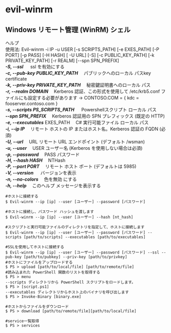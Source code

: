 # evil-winrm
## Windows リモート管理 (WinRM) シェル
ヘルプ  
使用法: Evil-winrm  -i  IP  -u  USER [-s SCRIPTS_PATH] [-e EXES_PATH] [-P PORT] [-p PASS] [-H HASH] [ -U URL] [-S] [-c PUBLIC_KEY_PATH] [-k PRIVATE_KEY_PATH] [-r REALM] [--spn SPN_PREFIX]    
    ***-S,  --ssl***                        &emsp; ssl を有効にする   
    ***-c,  --pub-key  PUBLIC_KEY_PATH*** &emsp;パブリックへのローカル パスkey certificate    
    ***-k,  --priv-key  PRIVATE_KEY_PATH*** &emsp;秘密鍵証明書へのローカル パス   
    ***-r,  --realm  DOMAIN*** &emsp;Kerberos 認証、この形式を使用して /etc/krb5.conf ファイルにも設定する必要があります ->  CONTOSO.COM = { kdc = fooserver.contoso.com }    
    ***-s,  --scripts PS_SCRIPTS_PATH***  &emsp; Powershellスクリプト ローカル パス    
       ***--spn  SPN_PREFIX*** &emsp;Kerberos 認証用の SPN プレフィックス (既定の HTTP)    
    ***-e,  --executables***  EXES_PATH &emsp;C# 実行可能ファイル ローカル パス    
    ***-i,  --ip  IP*** &emsp;リモート ホストの IP またはホスト名。Kerberos 認証の FQDN (必須)    
    ***-U,  --url***  &emsp;URL リモート URL エンドポイント (デフォルト /wsman)    
    ***-u,  --user***  &emsp;USER ユーザー名 (Kerberos を使用しない場合は必須)    
    ***-p,  --password***  &emsp;PASS パスワード    
    ***-H,  --hash HASH*** &emsp;NTHash    
    ***-P,  --port PORT*** &emsp;リモート ホスト ポート (デフォルトは 5985)    
    ***-V,  --version***                   &emsp; バージョンを表示     
    ***-n,  --no-colors*** &emsp;色を無効 にする  
    ***-h,  --help***                       &emsp;このヘルプ メッセージを表示する    
```
#ホストに接続する
$ Evil-winrm --ip [ip] --user [ユーザー] --password [パスワード]
```
```
#ホストに接続し、パスワード ハッシュを渡します
$ Evil-winrm --ip [ip] --user [ユーザー] --hash [nt_hash]
```
```
#スクリプトと実行可能ファイルのディレクトリを指定して、ホストに接続します
$ Evil-winrm --ip [ip] --user [ユーザー] --password [パスワード] --scripts [path/to/scripts] --executables [path/to/executables]
```
```
#SSLを使用してホストに接続する
$ Evil-winrm --ip [ip] --user [ユーザー] --password [パスワード] --ssl --pub-key [path/to/pubkey] --priv-key [path/to/privkey]
#ホストにファイルをアップロードする
$ PS > upload [path/to/local/file] [path/to/remote/file]
#読み込まれた PowerShell 関数のリストを取得する
$ PS > menu
--scripts ディレクトリから PowerShell スクリプトをロードします。
$ PS > [script.ps1]
--executables ディレクトリからホスト上のバイナリを呼び出します
$ PS > Invoke-Binary [binary.exe]
```
```
#ホストからファイルをダウンロード
$ PS > download [path/to/remote/file][path/to/local/file]
```
```
#service一覧取得
$ PS > services
```
